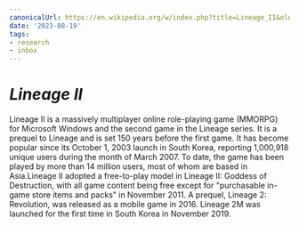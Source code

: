 ```yaml
---
canonicalUrl: https://en.wikipedia.org/w/index.php?title=Lineage_II&oldid=1165592489
date: '2023-08-19'
tags:
- research
- inbox
---
```


# <i>Lineage II</i>

Lineage II is a massively multiplayer online role-playing game (MMORPG) for Microsoft Windows and the second game in the Lineage series. It is a prequel to Lineage and is set 150 years before the first game. It has become popular since its October 1, 2003 launch in South Korea, reporting 1,000,918 unique users during the month of March 2007. To date, the game has been played by more than 14 million users, most of whom are based in Asia.Lineage II adopted a free-to-play model in Lineage II: Goddess of Destruction, with all game content being free except for "purchasable in-game store items and packs" in November 2011. A prequel, Lineage 2: Revolution, was released as a mobile game in 2016.
Lineage 2M was launched for the first time in South Korea in November 2019.